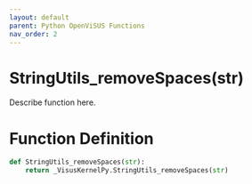 ```yaml
---
layout: default
parent: Python OpenViSUS Functions
nav_order: 2
---
```


# StringUtils_removeSpaces(str)

Describe function here.

# Function Definition

```python
def StringUtils_removeSpaces(str):
    return _VisusKernelPy.StringUtils_removeSpaces(str)

```
